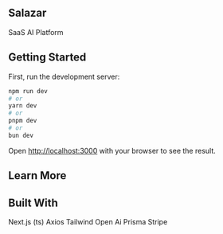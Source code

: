 ## Salazar
 
 SaaS AI Platform

## Getting Started

First, run the development server:

```bash
npm run dev
# or
yarn dev
# or
pnpm dev
# or
bun dev
```

Open [http://localhost:3000](http://localhost:3000) with your browser to see the result.


## Learn More




## Built With
Next.js (ts)
Axios
Tailwind
Open Ai
Prisma
Stripe